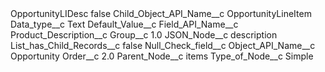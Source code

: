 <?xml version="1.0" encoding="UTF-8"?>
<CustomMetadata xmlns="http://soap.sforce.com/2006/04/metadata" xmlns:xsi="http://www.w3.org/2001/XMLSchema-instance" xmlns:xsd="http://www.w3.org/2001/XMLSchema">
    <label>OpportunityLIDesc</label>
    <protected>false</protected>
    <values>
        <field>Child_Object_API_Name__c</field>
        <value xsi:type="xsd:string">OpportunityLineItem</value>
    </values>
    <values>
        <field>Data_type__c</field>
        <value xsi:type="xsd:string">Text</value>
    </values>
    <values>
        <field>Default_Value__c</field>
        <value xsi:nil="true"/>
    </values>
    <values>
        <field>Field_API_Name__c</field>
        <value xsi:type="xsd:string">Product_Description__c</value>
    </values>
    <values>
        <field>Group__c</field>
        <value xsi:type="xsd:double">1.0</value>
    </values>
    <values>
        <field>JSON_Node__c</field>
        <value xsi:type="xsd:string">description</value>
    </values>
    <values>
        <field>List_has_Child_Records__c</field>
        <value xsi:type="xsd:boolean">false</value>
    </values>
    <values>
        <field>Null_Check_field__c</field>
        <value xsi:nil="true"/>
    </values>
    <values>
        <field>Object_API_Name__c</field>
        <value xsi:type="xsd:string">Opportunity</value>
    </values>
    <values>
        <field>Order__c</field>
        <value xsi:type="xsd:double">2.0</value>
    </values>
    <values>
        <field>Parent_Node__c</field>
        <value xsi:type="xsd:string">items</value>
    </values>
    <values>
        <field>Type_of_Node__c</field>
        <value xsi:type="xsd:string">Simple</value>
    </values>
</CustomMetadata>
